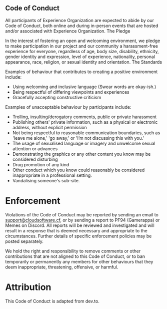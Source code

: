## Code of Conduct

All participants of Experience Organization are expected to abide by our Code of Conduct, both online and during in-person events that are hosted and/or associated with Experience Organization.
The Pledge

In the interest of fostering an open and welcoming environment, we pledge to make participation in our project and our community a harassment-free experience for everyone, regardless of age, body size, disability, ethnicity, gender identity and expression, level of experience, nationality, personal appearance, race, religion, or sexual identity and orientation.
The Standards

Examples of behaviour that contributes to creating a positive environment include:

+ Using welcoming and inclusive language (Swear words are okay-ish.)
+ Being respectful of differing viewpoints and experiences
+ Gracefully accepting constructive criticism

Examples of unacceptable behaviour by participants include:

+ Trolling, insulting/derogatory comments, public or private harassment
+ Publishing others' private information, such as a physical or electronic address, without explicit permission
+ Not being respectful to reasonable communication boundaries, such as 'leave me alone,' 'go away,' or 'I’m not discussing this with you.'
+ The usage of sexualised language or imagery and unwelcome sexual attention or advances
+ Demonstrating the graphics or any other content you know may be considered disturbing
+ Drug promotion of any kind
+ Other conduct which you know could reasonably be considered inappropriate in a professional setting.
+ Vandalising someone's sub-site.

# Enforcement

Violations of the Code of Conduct may be reported by sending an email to support@cloudsoftware.cf, or by sending a report to PF94 (Gamerappa) or Memes on Discord. All reports will be reviewed and investigated and will result in a response that is deemed necessary and appropriate to the circumstances. Further details of specific enforcement policies may be posted separately.

We hold the right and responsibility to remove comments or other contributions that are not aligned to this Code of Conduct, or to ban temporarily or permanently any members for other behaviours that they deem inappropriate, threatening, offensive, or harmful.

# Attribution

This Code of Conduct is adapted from dev.to.
